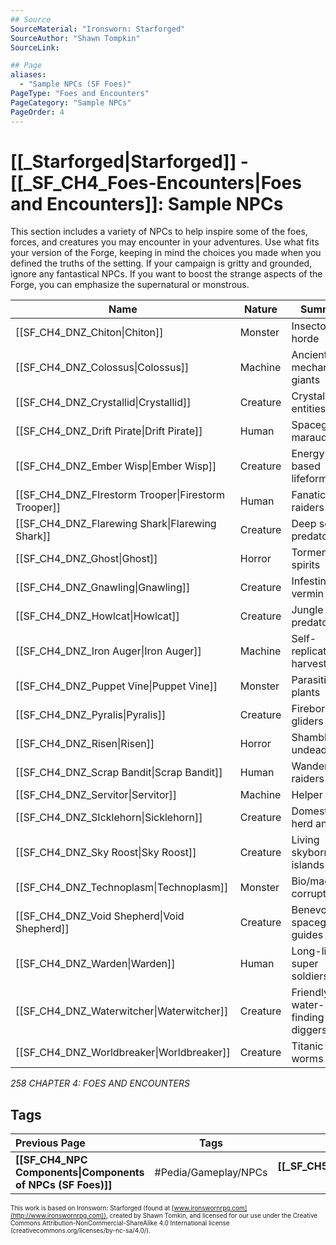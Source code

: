 ```yaml
---
## Source
SourceMaterial: "Ironsworn: Starforged"
SourceAuthor: "Shawn Tompkin"
SourceLink: 

## Page
aliases:
  - "Sample NPCs (SF Foes)"
PageType: "Foes and Encounters"
PageCategory: "Sample NPCs"
PageOrder: 4
---
```

# [[_Starforged|Starforged]] - [[_SF_CH4_Foes-Encounters|Foes and Encounters]]: Sample NPCs
This section includes a variety of NPCs to help inspire some of the foes, forces, and creatures you may encounter in your adventures. Use what fits your version of the Forge, keeping in mind the choices you made when you defined the truths of the setting. If your campaign is gritty and grounded, ignore any fantastical NPCs. If you want to boost the strange aspects of the Forge, you can emphasize the supernatural or monstrous. 

| Name | Nature | Summary |
| --- | --- | --- |
| [[SF_CH4_DNZ_Chiton\|Chiton]] | Monster | Insectoid horde |
| [[SF_CH4_DNZ_Colossus\|Colossus]] | Machine | Ancient mechanical giants |
| [[SF_CH4_DNZ_Crystallid\|Crystallid]] | Creature | Crystalline entities |
| [[SF_CH4_DNZ_Drift Pirate\|Drift Pirate]] | Human | Spacegoing marauders |
| [[SF_CH4_DNZ_Ember Wisp\|Ember Wisp]] | Creature | Energy-based lifeforms |
| [[SF_CH4_DNZ_FIrestorm Trooper\|Firestorm Trooper]] | Human | Fanatical raiders |
| [[SF_CH4_DNZ_Flarewing Shark\|Flarewing Shark]] | Creature | Deep sea predators |
| [[SF_CH4_DNZ_Ghost\|Ghost]] | Horror | Tormented spirits |
| [[SF_CH4_DNZ_Gnawling\|Gnawling]] | Creature | Infesting vermin |
| [[SF_CH4_DNZ_Howlcat\|Howlcat]] | Creature | Jungle predators |
| [[SF_CH4_DNZ_Iron Auger\|Iron Auger]] | Machine | Self-replicating harvesters |
| [[SF_CH4_DNZ_Puppet Vine\|Puppet Vine]] | Monster | Parasitic plants |
| [[SF_CH4_DNZ_Pyralis\|Pyralis]] | Creature | Fireborne gliders |
| [[SF_CH4_DNZ_Risen\|Risen]] | Horror | Shambling undead |
| [[SF_CH4_DNZ_Scrap Bandit\|Scrap Bandit]] | Human | Wandering raiders |
| [[SF_CH4_DNZ_Servitor\|Servitor]] | Machine | Helper bots |
| [[SF_CH4_DNZ_SIcklehorn\|Sicklehorn]] | Creature | Domesticated herd animals |
| [[SF_CH4_DNZ_Sky Roost\|Sky Roost]] | Creature | Living skyborne islands |
| [[SF_CH4_DNZ_Technoplasm\|Technoplasm]] | Monster | Bio/machine corruption |
| [[SF_CH4_DNZ_Void Shepherd\|Void Shepherd]] | Creature | Benevolent spacegoing guides |
| [[SF_CH4_DNZ_Warden\|Warden]] | Human | Long-lived super soldiers |
| [[SF_CH4_DNZ_Waterwitcher\|Waterwitcher]] | Creature | Friendly, water-finding diggers |
| [[SF_CH4_DNZ_Worldbreaker\|Worldbreaker]] | Creature | Titanic worms |

*258 CHAPTER 4: FOES AND ENCOUNTERS*

## Tags
| Previous Page | Tags | Next Chapter |
|:--- |:---:| ---:|
| **[[SF_CH4_NPC Components\|Components of NPCs (SF Foes)]]** | #Pedia/Gameplay/NPCs | **[[_SF_CH5_Index\|Oracles Summary]]** |

<font size=-2>This work is based on Ironsworn: Starforged (found at [www.ironswornrpg.com](http://www.ironswornrpg.com)), created by Shawn Tomkin, and licensed for our use under the Creative Commons Attribution-NonCommercial-ShareAlike 4.0 International license  (creativecommons.org/licenses/by-nc-sa/4.0/).</font>
